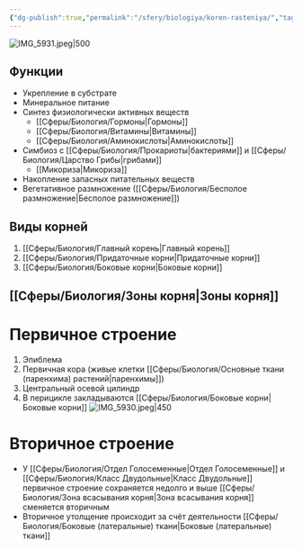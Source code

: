 ```yaml
---
{"dg-publish":true,"permalink":"/sfery/biologiya/koren-rasteniya/","tags":["Ботаника"]}
---
```


![IMG_5931.jpeg|500](/img/user/%D0%90%D1%80%D1%85%D0%B8%D0%B2/%D0%9A%D1%8D%D1%88/IMG_5931.jpeg)
## Функции
- Укрепление в субстрате
- Минеральное питание
- Синтез физиологически активных веществ
	- [[Сферы/Биология/Гормоны\|Гормоны]]
	- [[Сферы/Биология/Витамины\|Витамины]]
	- [[Сферы/Биология/Аминокислоты\|Аминокислоты]]
- Симбиоз с [[Сферы/Биология/Прокариоты\|бактериями]] и [[Сферы/Биология/Царство Грибы\|грибами]]
	- [[Микориза\|Микориза]] 
- Накопление запасных питательных веществ
- Вегетативное размножение ([[Сферы/Биология/Бесполое размножение\|Бесполое размножение]])
## Виды корней
1. [[Сферы/Биология/Главный корень\|Главный корень]] 
2. [[Сферы/Биология/Придаточные корни\|Придаточные корни]]
3. [[Сферы/Биология/Боковые корни\|Боковые корни]] 
## [[Сферы/Биология/Зоны корня\|Зоны корня]]
# Первичное строение 
1. Эпиблема
2. Первичная кора (живые клетки [[Сферы/Биология/Основные ткани (паренхима) растений\|паренхимы]])
3. Центральный осевой цилиндр 
4. В перицикле закладываются [[Сферы/Биология/Боковые корни\|Боковые корни]]
![IMG_5930.jpeg|450](/img/user/%D0%90%D1%80%D1%85%D0%B8%D0%B2/%D0%9A%D1%8D%D1%88/IMG_5930.jpeg)
# Вторичное строение 
- У [[Сферы/Биология/Отдел Голосеменные\|Отдел Голосеменные]] и [[Сферы/Биология/Класс Двудольные\|Класс Двудольные]] первичное строение сохраняется недолго и выше [[Сферы/Биология/Зона всасывания корня\|Зона всасывания корня]] сменяется вторичным 
- Вторичное утолщение происходит за счёт деятельности [[Сферы/Биология/Боковые (латеральные) ткани\|Боковые (латеральные) ткани]]